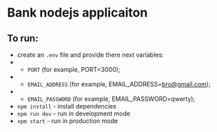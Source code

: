 # Bank nodejs applicaiton

## To run:
 - create an ``.env`` file and provide there next variables:
 - - ``PORT`` (for example, PORT=3000); 
 - - ``EMAIL_ADDRESS`` (for example, EMAIL_ADDRESS=bro@gmail.com); 
 - - ``EMAIL_PASSWORD`` (for example, EMAIL_PASSWORD=qwerty); 
 - ``npm install``  - install dependencies 
 - ``npm run dev``  - run in development mode 
 - ``npm start``  - run in production mode 